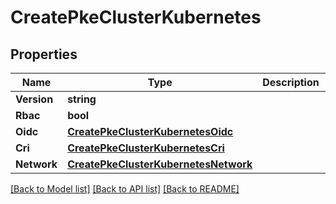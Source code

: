 # CreatePkeClusterKubernetes

## Properties

Name | Type | Description | Notes
------------ | ------------- | ------------- | -------------
**Version** | **string** |  | 
**Rbac** | **bool** |  | [optional] 
**Oidc** | [**CreatePkeClusterKubernetesOidc**](CreatePKEClusterKubernetes_oidc.md) |  | [optional] 
**Cri** | [**CreatePkeClusterKubernetesCri**](CreatePKEClusterKubernetes_cri.md) |  | [optional] 
**Network** | [**CreatePkeClusterKubernetesNetwork**](CreatePKEClusterKubernetesNetwork.md) |  | [optional] 

[[Back to Model list]](../README.md#documentation-for-models) [[Back to API list]](../README.md#documentation-for-api-endpoints) [[Back to README]](../README.md)


